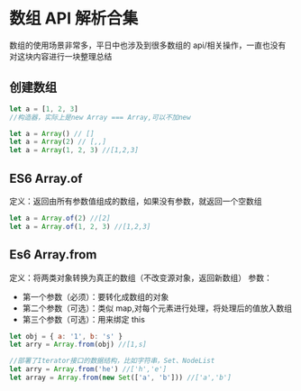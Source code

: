 # 数组 API 解析合集

数组的使用场景非常多，平日中也涉及到很多数组的 api/相关操作，一直也没有对这块内容进行一块整理总结

## 创建数组

```js
let a = [1, 2, 3]
//构造器，实际上是new Array === Array,可以不加new

let a = Array() // []
let a = Array(2) // [,,]
let a = Array(1, 2, 3) //[1,2,3]
```

## ES6 Array.of

定义：返回由所有参数值组成的数组，如果没有参数，就返回一个空数组

```js
let a = Array.of(2) //[2]
let a = Array.of(1, 2, 3) //[1,2,3]
```

## Es6 Array.from

定义：将两类对象转换为真正的数组（不改变源对象，返回新数组）
参数：

- 第一个参数（必须）：要转化成数组的对象
- 第二个参数（可选）：类似 map,对每个元素进行处理，将处理后的值放入数组
- 第三个参数（可选）：用来绑定 this

```js
let obj = { a: '1', b: 's' }
let arry = Array.from(obj) //[1,s]

//部署了Iterator接口的数据结构，比如字符串，Set、NodeList
let arry = Array.from('he') //['h','e']
let array = Array.from(new Set(['a', 'b'])) //['a','b']
```
